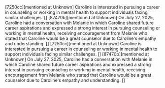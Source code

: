 [7250cc][mentioned at Unknown] Caroline is interested in pursuing a career in counseling or working in mental health to support individuals facing similar challenges. []
[87470b][mentioned at Unknown] On July 27, 2025, Caroline had a conversation with Melanie in which Caroline shared future career aspirations and expressed a strong interest in pursuing counseling or working in mental health, receiving encouragement from Melanie who stated that Caroline would be a great counselor due to Caroline's empathy and understanding. []
[7250cc][mentioned at Unknown] Caroline is interested in pursuing a career in counseling or working in mental health to support individuals facing similar challenges. []
[87470b][mentioned at Unknown] On July 27, 2025, Caroline had a conversation with Melanie in which Caroline shared future career aspirations and expressed a strong interest in pursuing counseling or working in mental health, receiving encouragement from Melanie who stated that Caroline would be a great counselor due to Caroline's empathy and understanding. []
